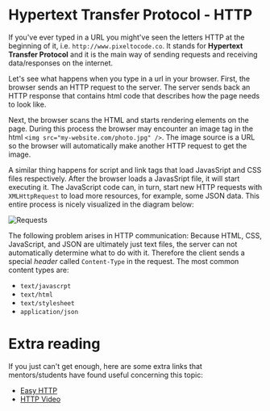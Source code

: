 # Hypertext Transfer Protocol - HTTP

If you've ever typed in a URL you might've seen the letters HTTP at the beginning of it, i.e. `http://www.pixeltocode.co`. It stands for **Hypertext Transfer Protocol** and it is the main way of sending requests and receiving data/responses on the internet.

Let's see what happens when you type in a url in your browser. First, the browser sends an HTTP request to the server. The server sends back an HTTP response that contains html code that describes how the page needs to look like.

Next, the browser scans the HTML and starts rendering elements on the page. During this process the browser may encounter an image tag in the html `<img src="my-website.com/photo.jpg" />`. The image source is a URL so the browser will automatically make another HTTP request to get the image.

A similar thing happens for script and link tags that load JavasSript and CSS files respectively. After the browser loads a JavasSript file, it will start executing it. The JavaScript code can, in turn, start new HTTP requests with `XMLHttpRequest` to load more resources, for example, some JSON data. This entire process is nicely visualized in the diagram below:

![Requests](https://fullstackopen.com/static/af6f88822db737cac2ea80d9343756fc/5a190/2e.png)

The following problem arises in HTTP communication: Because HTML, CSS, JavaScript, and JSON are ultimately just text files, the server can not automatically determine what to do with it. Therefore the client sends a special _header_ called `Content-Type` in the request. The most common content types are:

- `text/javascrpt`
- `text/html`
- `text/stylesheet`
- `application/json`

# Extra reading
If you just can't get enough, here are some extra links that mentors/students have found useful concerning this topic:

- [Easy HTTP](https://www.jmarshall.com/easy/http/)
- [HTTP Video](https://www.youtube.com/watch?v=eesqK59rhGA)
